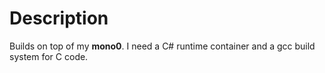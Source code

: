 Description
===========

Builds on top of my **mono0**. I need a C# runtime container and a gcc build system for C code.
